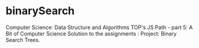 # binarySearch
Computer Science: Data Structure and Algorithms TOP's JS Path - part 5: A Bit of Computer Science Solution to the assignments : Project: Binary Search Trees.
